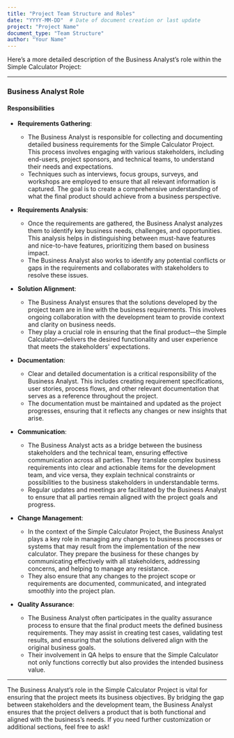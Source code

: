 ```yaml
---
title: "Project Team Structure and Roles"
date: "YYYY-MM-DD"  # Date of document creation or last update
project: "Project Name"
document_type: "Team Structure"
author: "Your Name"
---
```

Here’s a more detailed description of the Business Analyst’s role within the Simple Calculator Project:

---

### Business Analyst Role

#### Responsibilities

- **Requirements Gathering**:
  - The Business Analyst is responsible for collecting and documenting detailed business requirements for the Simple Calculator Project. This process involves engaging with various stakeholders, including end-users, project sponsors, and technical teams, to understand their needs and expectations.
  - Techniques such as interviews, focus groups, surveys, and workshops are employed to ensure that all relevant information is captured. The goal is to create a comprehensive understanding of what the final product should achieve from a business perspective.

- **Requirements Analysis**:
  - Once the requirements are gathered, the Business Analyst analyzes them to identify key business needs, challenges, and opportunities. This analysis helps in distinguishing between must-have features and nice-to-have features, prioritizing them based on business impact.
  - The Business Analyst also works to identify any potential conflicts or gaps in the requirements and collaborates with stakeholders to resolve these issues.

- **Solution Alignment**:
  - The Business Analyst ensures that the solutions developed by the project team are in line with the business requirements. This involves ongoing collaboration with the development team to provide context and clarity on business needs.
  - They play a crucial role in ensuring that the final product—the Simple Calculator—delivers the desired functionality and user experience that meets the stakeholders' expectations.

- **Documentation**:
  - Clear and detailed documentation is a critical responsibility of the Business Analyst. This includes creating requirement specifications, user stories, process flows, and other relevant documentation that serves as a reference throughout the project.
  - The documentation must be maintained and updated as the project progresses, ensuring that it reflects any changes or new insights that arise.

- **Communication**:
  - The Business Analyst acts as a bridge between the business stakeholders and the technical team, ensuring effective communication across all parties. They translate complex business requirements into clear and actionable items for the development team, and vice versa, they explain technical constraints or possibilities to the business stakeholders in understandable terms.
  - Regular updates and meetings are facilitated by the Business Analyst to ensure that all parties remain aligned with the project goals and progress.

- **Change Management**:
  - In the context of the Simple Calculator Project, the Business Analyst plays a key role in managing any changes to business processes or systems that may result from the implementation of the new calculator. They prepare the business for these changes by communicating effectively with all stakeholders, addressing concerns, and helping to manage any resistance.
  - They also ensure that any changes to the project scope or requirements are documented, communicated, and integrated smoothly into the project plan.

- **Quality Assurance**:
  - The Business Analyst often participates in the quality assurance process to ensure that the final product meets the defined business requirements. They may assist in creating test cases, validating test results, and ensuring that the solutions delivered align with the original business goals.
  - Their involvement in QA helps to ensure that the Simple Calculator not only functions correctly but also provides the intended business value.

---

The Business Analyst’s role in the Simple Calculator Project is vital for ensuring that the project meets its business objectives. By bridging the gap between stakeholders and the development team, the Business Analyst ensures that the project delivers a product that is both functional and aligned with the business’s needs. If you need further customization or additional sections, feel free to ask!